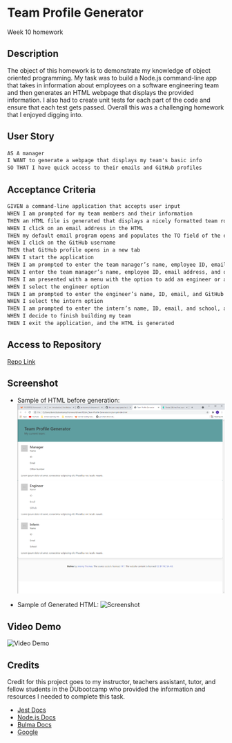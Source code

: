 # Team Profile Generator 
Week 10 homework

## Description 

The object of this homework is to demonstrate my knowledge of object oriented programming. My task was to build a Node.js command-line app that takes in information about employees on a software engineering team and then generates an HTML webpage that displays the provided information. I also had to create unit tests for each part of the code and ensure that each test gets passed. Overall this was a challenging homework that I enjoyed digging into. 

## User Story 
```md 
AS A manager
I WANT to generate a webpage that displays my team's basic info
SO THAT I have quick access to their emails and GitHub profiles
```

## Acceptance Criteria
```md
GIVEN a command-line application that accepts user input
WHEN I am prompted for my team members and their information
THEN an HTML file is generated that displays a nicely formatted team roster based on user input
WHEN I click on an email address in the HTML
THEN my default email program opens and populates the TO field of the email with the address
WHEN I click on the GitHub username
THEN that GitHub profile opens in a new tab
WHEN I start the application
THEN I am prompted to enter the team manager’s name, employee ID, email address, and office number
WHEN I enter the team manager’s name, employee ID, email address, and office number
THEN I am presented with a menu with the option to add an engineer or an intern or to finish building my team
WHEN I select the engineer option
THEN I am prompted to enter the engineer’s name, ID, email, and GitHub username, and I am taken back to the menu
WHEN I select the intern option
THEN I am prompted to enter the intern’s name, ID, email, and school, and I am taken back to the menu
WHEN I decide to finish building my team
THEN I exit the application, and the HTML is generated
```

## Access to Repository

[Repo Link](https://github.com/DMosca2021/dm_Team-Profile-Generator)

## Screenshot
- Sample of HTML before generation:
![Screenshot](./assets/images/teamprofilegen_scrnsht.png)

- Sample of Generated HTML:
![Screenshot]()

## Video Demo 

![Video Demo]()

## Credits
Credit for this project goes to my instructor, teachers assistant, tutor, and fellow students in the DUbootcamp who provided the information and resources I needed to complete this task.

- [Jest Docs](https://jestjs.io/docs/getting-started)
- [Node.js Docs](https://nodejs.org/en/docs/)
- [Bulma Docs](https://bulma.io/documentation/)
- [Google](https://www.google.com/)